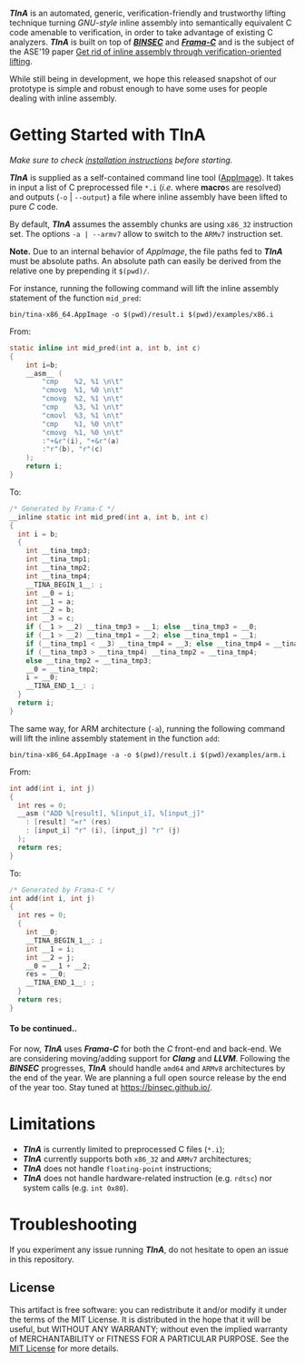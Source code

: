 ***TInA*** is an automated, generic, verification-friendly and trustworthy lifting technique turning
*GNU-style* inline assembly into semantically equivalent C code amenable to verification, in order to
take advantage of existing C analyzers. ***TInA*** is built on top of [***BINSEC***](https://binsec.github.io/)
and [***Frama-C***](https://frama-c.com/) and is the subject of the ASE'19 paper
[Get rid of inline assembly through verification-oriented lifting](https://arxiv.org/pdf/1903.06407.pdf).

While still being in development, we hope this released snapshot of our prototype is simple and robust enough to have some uses for people dealing with inline assembly.

# Getting Started with TInA

*Make sure to check [installation instructions](INSTALL.md) before starting.*

***TInA*** is supplied as a self-contained command line tool ([AppImage](bin/tina-x86_64.AppImage)).
It takes in input a list of C preprocessed file `*.i` (*i.e.* where **macro**s are resolved) and outputs
(`-o` | `--output`) a file where inline assembly have been lifted to pure *C* code.

By default, ***TInA*** assumes the assembly chunks are using `x86_32` instruction set.
The options `-a | --armv7` allow to switch to the `ARMv7` instruction set.

**Note.** Due to an internal behavior of *AppImage*, the file paths fed to ***TInA*** must be absolute paths. An absolute path can easily be derived from the relative one by prepending it `$(pwd)/`.

For instance, running the following command will lift the inline assembly statement of the function `mid_pred`:
```shell
bin/tina-x86_64.AppImage -o $(pwd)/result.i $(pwd)/examples/x86.i
```
From:
```c
static inline int mid_pred(int a, int b, int c)
{
    int i=b;
    __asm__ (
        "cmp    %2, %1 \n\t"
        "cmovg  %1, %0 \n\t"
        "cmovg  %2, %1 \n\t"
        "cmp    %3, %1 \n\t"
        "cmovl  %3, %1 \n\t"
        "cmp    %1, %0 \n\t"
        "cmovg  %1, %0 \n\t"
        :"+&r"(i), "+&r"(a)
        :"r"(b), "r"(c)
    );
    return i;
}
```
To:
```c
/* Generated by Frama-C */
__inline static int mid_pred(int a, int b, int c)
{
  int i = b;
  {
    int __tina_tmp3;
    int __tina_tmp1;
    int __tina_tmp2;
    int __tina_tmp4;
    __TINA_BEGIN_1__: ;
    int __0 = i;
    int __1 = a;
    int __2 = b;
    int __3 = c;
    if (__1 > __2) __tina_tmp3 = __1; else __tina_tmp3 = __0;
    if (__1 > __2) __tina_tmp1 = __2; else __tina_tmp1 = __1;
    if (__tina_tmp1 < __3) __tina_tmp4 = __3; else __tina_tmp4 = __tina_tmp1;
    if (__tina_tmp3 > __tina_tmp4) __tina_tmp2 = __tina_tmp4;
    else __tina_tmp2 = __tina_tmp3;
    __0 = __tina_tmp2;
    i = __0;
    __TINA_END_1__: ;
  }
  return i;
}
```

The same way, for ARM architecture (`-a`), running the following command will lift the inline assembly statement in the function `add`:
```shell
bin/tina-x86_64.AppImage -a -o $(pwd)/result.i $(pwd)/examples/arm.i
```
From:
```c
int add(int i, int j)
{
  int res = 0;
  __asm ("ADD %[result], %[input_i], %[input_j]"
    : [result] "=r" (res)
    : [input_i] "r" (i), [input_j] "r" (j)
  );
  return res;
}
```
To:
```c
/* Generated by Frama-C */
int add(int i, int j)
{
  int res = 0;
  {
    int __0;
    __TINA_BEGIN_1__: ;
    int __1 = i;
    int __2 = j;
    __0 = __1 + __2;
    res = __0;
    __TINA_END_1__: ;
  }
  return res;
}
```

#### To be continued..

For now, ***TInA*** uses ***Frama-C*** for both the *C* front-end and back-end.
We are considering moving/adding support for ***Clang*** and ***LLVM***.
Following the ***BINSEC*** progresses, ***TInA*** should handle `amd64` and `ARMv8` architectures by the end of the year.
We are planning a full open source release by the end of the year too.
Stay tuned at https://binsec.github.io/.

# Limitations

- ***TInA*** is currently limited to preprocessed C files (`*.i`);
- ***TInA*** currently supports both `x86_32` and `ARMv7` architectures;
- ***TInA*** does not handle `floating-point` instructions;
- ***TInA*** does not handle hardware-related instruction (e.g. `rdtsc`) nor system calls (e.g. `int 0x80`).

# Troubleshooting

If you experiment any issue running ***TInA***, do not hesitate to open an issue in this repository.

License
----

This artifact is free software: you can redistribute it and/or modify it under the terms of the MIT License.
It is distributed in the hope that it will be useful, but WITHOUT ANY WARRANTY; without even the implied warranty of MERCHANTABILITY or FITNESS FOR A PARTICULAR PURPOSE.  See the [MIT License](LICENSE) for more details.

